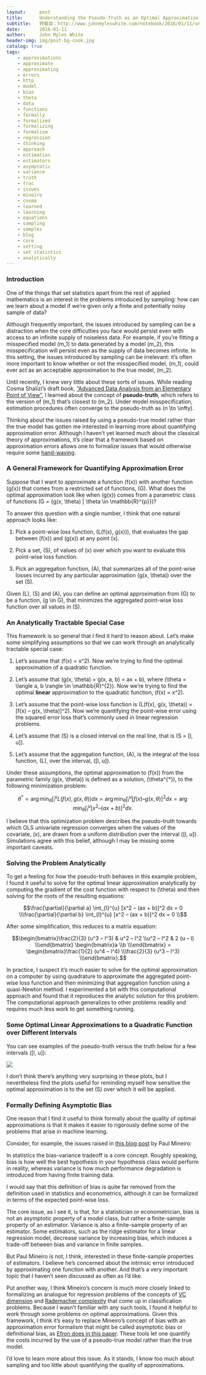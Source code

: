 ```yaml
---
layout:     post
title:      Understanding the Pseudo-Truth as an Optimal Approximation
subtitle:   转载自：http://www.johnmyleswhite.com/notebook/2016/01/11/understanding-the-pseudo-truth-as-an-optimal-approximation/
date:       2016-01-11
author:     John Myles White
header-img: img/post-bg-cook.jpg
catalog: true
tags:
    - approximations
    - approximate
    - approximating
    - errors
    - http
    - model
    - bias
    - theta
    - data
    - functions
    - formally
    - formalized
    - formalizing
    - formalism
    - regression
    - thinking
    - approach
    - estimation
    - estimators
    - asymptotic
    - variance
    - truth
    - frac
    - issues
    - mineiro
    - cosma
    - learned
    - learning
    - equations
    - sampling
    - samples
    - blog
    - core
    - setting
    - set statistics
    - analytically
---
```


### Introduction

One of the things that set statistics apart from the rest of applied mathematics is an interest in the problems introduced by sampling: how can we learn about a model if we’re given only a finite and potentially noisy sample of data?

Although frequently important, the issues introduced by sampling can be a distraction when the core difficulties you face would persist even with access to an infinite supply of noiseless data. For example, if you’re fitting a misspecified model \(m_1\) to data generated by a model \(m_2\), this misspecification will persist even as the supply of data becomes infinite. In this setting, the issues introduced by sampling can be irrelevant: it’s often more important to know whether or not the misspecified model, \(m_1\), could ever act as an acceptable approximation to the true model, \(m_2\).

Until recently, I knew very little about these sorts of issues. While reading Cosma Shalizi’s draft book, [“Advanced Data Analysis from an Elementary Point of View”](http://www.stat.cmu.edu/~cshalizi/ADAfaEPoV), I learned about the concept of **pseudo-truth**, which refers to the version of \(m_1\) that’s closest to \(m_2\). Under model misspecification, estimation procedures often converge to the pseudo-truth as \(n \to \infty\).

Thinking about the issues raised by using a pseudo-true model rather than the true model has gotten me interested in learning more about quantifying approximation error. Although I haven’t yet learned much about the classical theory of approximations, it’s clear that a framework based on approximation errors allows one to formalize issues that would otherwise require some [hand-waving](http://jvns.ca/blog/2016/01/02/winning-the-bias-variance-tradeoff).

### A General Framework for Quantifying Approximation Error

Suppose that I want to approximate a function \(f(x)\) with another function \(g(x)\) that comes from a restricted set of functions, \(G\). What does the optimal approximation look like when \(g(x)\) comes from a parametric class of functions \(G = \{g(x, \theta) | \theta \in \mathbb{R}^{p}\}\)?

To answer this question with a single number, I think that one natural approach looks like:

1. Pick a point-wise loss function, \(L(f(x), g(x))\), that evaluates the gap between \(f(x)\) and \(g(x)\) at any point \(x\).

1. Pick a set, \(S\), of values of \(x\) over which you want to evaluate this point-wise loss function.

1. Pick an aggregation function, \(A\), that summarizes all of the point-wise losses incurred by any particular approximation \(g(x, \theta)\) over the set \(S\).


Given \(L\), \(S\) and \(A\), you can define an optimal approximation from \(G\) to be a function, \(g \in G\), that minimizes the aggregated point-wise loss function over all values in \(S\).

### An Analytically Tractable Special Case

This framework is so general that I find it hard to reason about. Let’s make some simplifying assumptions so that we can work through an analytically tractable special case:

1. Let’s assume that \(f(x) = x^2\). Now we’re trying to find the optimal approximation of a quadratic function.

1. Let’s assume that \(g(x, \theta) = g(x, a, b) = ax + b\), where \(\theta = \langle a, b \rangle \in \mathbb{R}^{2}\). Now we’re trying to find the optimal **linear** approximation to the quadratic function, \(f(x) = x^2\).

1. Let’s assume that the point-wise loss function is \(L(f(x), g(x, \theta)) = [f(x) – g(x, \theta)]^2\). Now we’re quantifying the point-wise error using the squared error loss that’s commonly used in linear regression problems.

1. Let’s assume that \(S\) is a closed interval on the real line, that is \(S = [l, u]\).

1. Let’s assume that the aggregation function, \(A\), is the integral of the loss function, \(L\), over the interval, \([l, u]\).


Under these assumptions, the optimal approximation to \(f(x)\) from the parametric family \(g(x, \theta)\) is defined as a solution, \(\theta^{*}\), to the following minimization problem:

$$\theta^{*} = \arg \min_{\theta} \int_{l}^{u} L(f(x), g(x, \theta)) dx = \arg \min_{\theta} \int_{l}^{u} [f(x) – g(x, \theta)]^2 dx = \arg \min_{\theta} \int_{l}^{u} [x^2 – (ax + b)]^2 dx.$$

I believe that this optimization problem describes the pseudo-truth towards which OLS univariate regression converges when the values of the covariate, \(x\), are drawn from a uniform distribution over the interval \([l, u]\). Simulations agree with this belief, although I may be missing some important caveats.

### Solving the Problem Analytically

To get a feeling for how the pseudo-truth behaves in this example problem, I found it useful to solve for the optimal linear approximation analytically by computing the gradient of the cost function with respect to \(\theta\) and then solving for the roots of the resulting equations:

$$\frac{\partial}{\partial a} \int_{l}^{u} [x^2 – (ax + b)]^2 dx = 0 \\\frac{\partial}{\partial b} \int_{l}^{u} [x^2 – (ax + b)]^2 dx = 0 \\$$

After some simplification, this reduces to a matrix equation:

$$\begin{bmatrix}\frac{2}{3} (u^3 – l^3) & u^2 – l^2 \\u^2 – l^2 & 2 (u – l) \\\end{bmatrix} \begin{bmatrix}a \\b \\\end{bmatrix} = \begin{bmatrix}\frac{1}{2} (u^4 – l^4) \\\frac{2}{3} (u^3 – l^3) \\\end{bmatrix}.$$

In practice, I suspect it’s much easier to solve for the optimal approximation on a computer by using quadrature to approximate the aggregated point-wise loss function and then minimizing that aggregation function using a quasi-Newton method. I experimented a bit with this computational approach and found that it reproduces the analytic solution for this problem. The computational approach generalizes to other problems readily and requires much less work to get something running.

### Some Optimal Linear Approximations to a Quadratic Function over Different Intervals

You can see examples of the pseudo-truth versus the truth below for a few intervals \([l, u]\):

![](http://www.johnmyleswhite.com/notebook/wp-content/uploads/2016/01/approximations.png)


I don’t think there’s anything very surprising in these plots, but I nevertheless find the plots useful for reminding myself how sensitive the optimal approximation is to the set \(S\) over which it will be applied.

### Formally Defining Asymptotic Bias

One reason that I find it useful to think formally about the quality of optimal approximations is that it makes it easier to rigorously define some of the problems that arise in machine learning.

Consider, for example, the issues raised in [this blog post](http://www.machinedlearnings.com/2016/01/attention-can-we-formalize-it.html) by Paul Mineiro:

> 
In statistics the bias-variance tradeoff is a core concept. Roughly speaking, bias is how well the best hypothesis in your hypothesis class would perform in reality, whereas variance is how much performance degradation is introduced from having finite training data.


I would say that this definition of bias is quite far removed from the definition used in statistics and econometrics, although it can be formalized in terms of the expected point-wise loss.

The core issue, as I see it, is that, for a statistician or econometrician, bias is not an asymptotic property of a model class, but rather a finite-sample property of an estimator. Variance is also a finite-sample property of an estimator. Some estimators, such as the ridge estimator for a linear regression model, decrease variance by increasing bias, which induces a trade-off between bias and variance in finite samples.

But Paul Mineiro is not, I think, interested in these finite-sample properties of estimators. I believe he’s concerned about the intrinsic error introduced by approximating one function with another. And that’s a very important topic that I haven’t seen discussed as often as I’d like.

Put another way, I think Mineiro’s concern is much more closely linked to formalizing an analogue for regression problems of the concepts of [VC dimension](https://en.wikipedia.org/wiki/VC_dimension) and [Rademacher complexity](https://en.wikipedia.org/wiki/Rademacher_complexity) that come up in classification problems. Because I wasn’t familiar with any such tools, I found it helpful to work through some problems on optimal approximations. Given this framework, I think it’s easy to replace Mineiro’s concept of bias with an approximation error formalism that might be called asymptotic bias or definitional bias, as [Efron does in this paper](http://statweb.stanford.edu/~ckirby/brad/papers/2015BayesDeconvolutionProblem.pdf). These tools let one quantify the costs incurred by the use of a pseudo-true model rather than the true model.

I’d love to learn more about this issue. As it stands, I know too much about sampling and too little about quantifying the quality of approximations.
